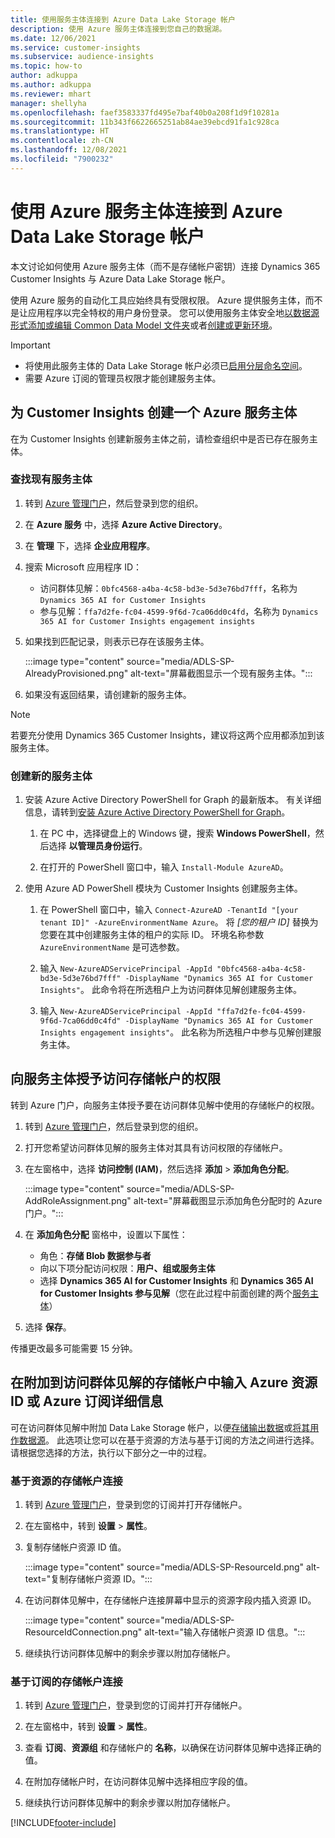 ```yaml
---
title: 使用服务主体连接到 Azure Data Lake Storage 帐户
description: 使用 Azure 服务主体连接到您自己的数据湖。
ms.date: 12/06/2021
ms.service: customer-insights
ms.subservice: audience-insights
ms.topic: how-to
author: adkuppa
ms.author: adkuppa
ms.reviewer: mhart
manager: shellyha
ms.openlocfilehash: faef3583337fd495e7baf40b0a208f1d9f10281a
ms.sourcegitcommit: 11b343f6622665251ab84ae39ebcd91fa1c928ca
ms.translationtype: HT
ms.contentlocale: zh-CN
ms.lasthandoff: 12/08/2021
ms.locfileid: "7900232"
---
```

# <a name="connect-to-an-azure-data-lake-storage-account-by-using-an-azure-service-principal"></a>使用 Azure 服务主体连接到 Azure Data Lake Storage 帐户

本文讨论如何使用 Azure 服务主体（而不是存储帐户密钥）连接 Dynamics 365 Customer Insights 与 Azure Data Lake Storage 帐户。 

使用 Azure 服务的自动化工具应始终具有受限权限。 Azure 提供服务主体，而不是让应用程序以完全特权的用户身份登录。 您可以使用服务主体安全地[以数据源形式添加或编辑 Common Data Model 文件夹](connect-common-data-model.md)或者[创建或更新环境](create-environment.md)。

> [!IMPORTANT]
> - 将使用此服务主体的 Data Lake Storage 帐户必须已[启用分层命名空间](/azure/storage/blobs/data-lake-storage-namespace)。
> - 需要 Azure 订阅的管理员权限才能创建服务主体。

## <a name="create-an-azure-service-principal-for-customer-insights"></a>为 Customer Insights 创建一个 Azure 服务主体

在为 Customer Insights 创建新服务主体之前，请检查组织中是否已存在服务主体。

### <a name="look-for-an-existing-service-principal"></a>查找现有服务主体

1. 转到 [Azure 管理门户](https://portal.azure.com)，然后登录到您的组织。

2. 在 **Azure 服务** 中，选择 **Azure Active Directory**。

3. 在 **管理** 下，选择 **企业应用程序**。

4. 搜索 Microsoft 应用程序 ID：
   - 访问群体见解：`0bfc4568-a4ba-4c58-bd3e-5d3e76bd7fff`，名称为 `Dynamics 365 AI for Customer Insights`
   - 参与见解：`ffa7d2fe-fc04-4599-9f6d-7ca06dd0c4fd`，名称为 `Dynamics 365 AI for Customer Insights engagement insights`

5. 如果找到匹配记录，则表示已存在该服务主体。 
   
   :::image type="content" source="media/ADLS-SP-AlreadyProvisioned.png" alt-text="屏幕截图显示一个现有服务主体。":::
   
6. 如果没有返回结果，请创建新的服务主体。

>[!NOTE]
>若要充分使用 Dynamics 365 Customer Insights，建议将这两个应用都添加到该服务主体。

### <a name="create-a-new-service-principal"></a>创建新的服务主体

1. 安装 Azure Active Directory PowerShell for Graph 的最新版本。 有关详细信息，请转到[安装 Azure Active Directory PowerShell for Graph](/powershell/azure/active-directory/install-adv2)。

   1. 在 PC 中，选择键盘上的 Windows 键，搜索 **Windows PowerShell**，然后选择 **以管理员身份运行**。
   
   1. 在打开的 PowerShell 窗口中，输入 `Install-Module AzureAD`。

2. 使用 Azure AD PowerShell 模块为 Customer Insights 创建服务主体。

   1. 在 PowerShell 窗口中，输入 `Connect-AzureAD -TenantId "[your tenant ID]" -AzureEnvironmentName Azure`。 将 *[您的租户 ID]* 替换为您要在其中创建服务主体的租户的实际 ID。 环境名称参数 `AzureEnvironmentName` 是可选参数。
  
   1. 输入 `New-AzureADServicePrincipal -AppId "0bfc4568-a4ba-4c58-bd3e-5d3e76bd7fff" -DisplayName "Dynamics 365 AI for Customer Insights"`。 此命令将在所选租户上为访问群体见解创建服务主体。 

   1. 输入 `New-AzureADServicePrincipal -AppId "ffa7d2fe-fc04-4599-9f6d-7ca06dd0c4fd" -DisplayName "Dynamics 365 AI for Customer Insights engagement insights"`。 此名称为所选租户中参与见解创建服务主体。

## <a name="grant-permissions-to-the-service-principal-to-access-the-storage-account"></a>向服务主体授予访问存储帐户的权限

转到 Azure 门户，向服务主体授予要在访问群体见解中使用的存储帐户的权限。

1. 转到 [Azure 管理门户](https://portal.azure.com)，然后登录到您的组织。

1. 打开您希望访问群体见解的服务主体对其具有访问权限的存储帐户。

1. 在左窗格中，选择 **访问控制 (IAM)**，然后选择 **添加** > **添加角色分配**。

   :::image type="content" source="media/ADLS-SP-AddRoleAssignment.png" alt-text="屏幕截图显示添加角色分配时的 Azure 门户。":::

1. 在 **添加角色分配** 窗格中，设置以下属性：
   - 角色：**存储 Blob 数据参与者**
   - 向以下项分配访问权限：**用户、组或服务主体**
   - 选择 **Dynamics 365 AI for Customer Insights** 和 **Dynamics 365 AI for Customer Insights 参与见解**（您在此过程中前面创建的两个[服务主体](#create-a-new-service-principal)）

1.  选择 **保存**。

传播更改最多可能需要 15 分钟。

## <a name="enter-the-azure-resource-id-or-the-azure-subscription-details-in-the-storage-account-attachment-to-audience-insights"></a>在附加到访问群体见解的存储帐户中输入 Azure 资源 ID 或 Azure 订阅详细信息

可在访问群体见解中附加 Data Lake Storage 帐户，以便[存储输出数据](manage-environments.md)或[将其用作数据源](connect-common-data-service-lake.md)。 此选项让您可以在基于资源的方法与基于订阅的方法之间进行选择。 请根据您选择的方法，执行以下部分之一中的过程。

### <a name="resource-based-storage-account-connection"></a>基于资源的存储帐户连接

1. 转到 [Azure 管理门户](https://portal.azure.com)，登录到您的订阅并打开存储帐户。

1. 在左窗格中，转到 **设置** > **属性**。

1. 复制存储帐户资源 ID 值。

   :::image type="content" source="media/ADLS-SP-ResourceId.png" alt-text="复制存储帐户资源 ID。":::

1. 在访问群体见解中，在存储帐户连接屏幕中显示的资源字段内插入资源 ID。

   :::image type="content" source="media/ADLS-SP-ResourceIdConnection.png" alt-text="输入存储帐户资源 ID 信息。":::   

1. 继续执行访问群体见解中的剩余步骤以附加存储帐户。

### <a name="subscription-based-storage-account-connection"></a>基于订阅的存储帐户连接

1. 转到 [Azure 管理门户](https://portal.azure.com)，登录到您的订阅并打开存储帐户。

1. 在左窗格中，转到 **设置** > **属性**。

1. 查看 **订阅**、**资源组** 和存储帐户的 **名称**，以确保在访问群体见解中选择正确的值。

1. 在附加存储帐户时，在访问群体见解中选择相应字段的值。

1. 继续执行访问群体见解中的剩余步骤以附加存储帐户。


[!INCLUDE[footer-include](../includes/footer-banner.md)]
